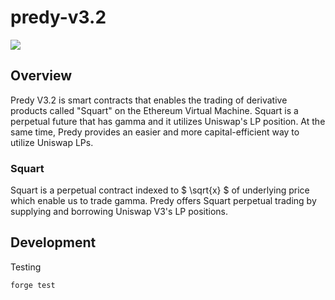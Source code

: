 predy-v3.2
=====

![](https://github.com/predyprotocol/sqrt-contracts/workflows/test/badge.svg)

## Overview

Predy V3.2 is smart contracts that enables the trading of derivative products called "Squart" on the Ethereum Virtual Machine. Squart is a perpetual future that has gamma and it utilizes Uniswap's LP position. At the same time, Predy provides an easier and more capital-efficient way to utilize Uniswap LPs.

### Squart

Squart is a perpetual contract indexed to $ \sqrt{x} $ of underlying price which enable us to trade gamma.
Predy offers Squart perpetual trading by supplying and borrowing Uniswap V3's LP positions.

## Development

Testing

```
forge test
```
